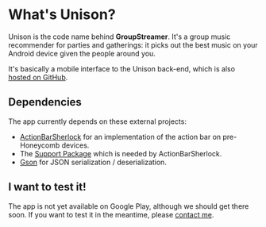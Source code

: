 # What's Unison?

Unison is the code name behind **GroupStreamer**. It's a group music recommender
for parties and gatherings: it picks out the best music on your Android device
given the people around you.

It's basically a mobile interface to the Unison back-end, which is also [hosted
on GitHub][4].


## Dependencies

The app currently depends on these external projects:

- [ActionBarSherlock][1] for an implementation of the action bar on
  pre-Honeycomb devices.
- The [Support Package][2] which is needed by ActionBarSherlock.
- [Gson][3] for JSON serialization / deserialization.


## I want to test it!

The app is not yet available on Google Play, although we should get there soon.
If you want to test it in the meantime, please [contact me][5].


[1]: http://actionbarsherlock.com/
[2]: http://developer.android.com/sdk/compatibility-library.html
[3]: http://code.google.com/p/google-gson/
[4]: https://github.com/lucasmaystre/unison-recsys
[5]: mailto:lucas@maystre.ch
